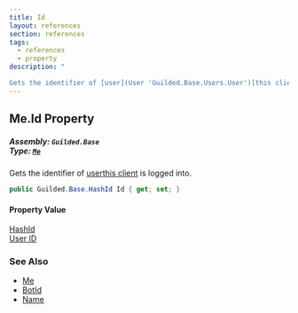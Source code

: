 ```yaml
---
title: Id
layout: references
section: references
tags:
  - references
  - property
description: "

Gets the identifier of [user](User 'Guilded.Base.Users.User')[this client](BaseGuildedClient 'Guilded.Base.BaseGuildedClient') is logged into."
---
```


## Me.Id Property
##### **Assembly:** `Guilded.Base`<br/>**Type:** [`Me`](Me 'Guilded.Base.Users.Me')

Gets the identifier of [user](User 'Guilded.Base.Users.User')[this client](BaseGuildedClient 'Guilded.Base.BaseGuildedClient') is logged into.

```csharp
public Guilded.Base.HashId Id { get; set; }
```

#### Property Value
[HashId](HashId 'Guilded.Base.HashId')  
[User ID](UserSummary.Id 'Guilded.Base.Users.UserSummary.Id')

### See Also
- [Me](Me 'Guilded.Base.Users.Me')
- [BotId](Me.BotId 'Guilded.Base.Users.Me.BotId')
- [Name](Me.Name 'Guilded.Base.Users.Me.Name')